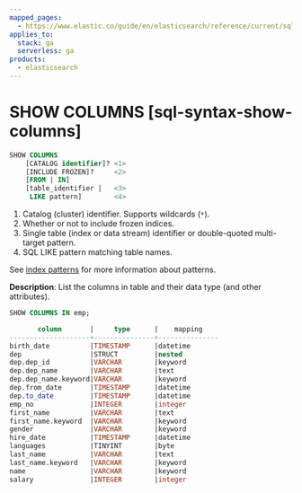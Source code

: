 ```yaml
---
mapped_pages:
  - https://www.elastic.co/guide/en/elasticsearch/reference/current/sql-syntax-show-columns.html
applies_to:
  stack: ga
  serverless: ga
products:
  - elasticsearch
---
```


# SHOW COLUMNS [sql-syntax-show-columns]

```sql
SHOW COLUMNS
    [CATALOG identifier]? <1>
    [INCLUDE FROZEN]?     <2>
    [FROM | IN]
    [table_identifier |   <3>
     LIKE pattern]        <4>
```

1. Catalog (cluster) identifier. Supports wildcards (`*`).
2. Whether or not to include frozen indices.
3. Single table (index or data stream) identifier or double-quoted multi-target pattern.
4. SQL LIKE pattern matching table names.


See [index patterns](sql-index-patterns.md) for more information about patterns.

**Description**: List the columns in table and their data type (and other attributes).

```sql
SHOW COLUMNS IN emp;

       column       |     type      |    mapping
--------------------+---------------+---------------
birth_date          |TIMESTAMP      |datetime
dep                 |STRUCT         |nested
dep.dep_id          |VARCHAR        |keyword
dep.dep_name        |VARCHAR        |text
dep.dep_name.keyword|VARCHAR        |keyword
dep.from_date       |TIMESTAMP      |datetime
dep.to_date         |TIMESTAMP      |datetime
emp_no              |INTEGER        |integer
first_name          |VARCHAR        |text
first_name.keyword  |VARCHAR        |keyword
gender              |VARCHAR        |keyword
hire_date           |TIMESTAMP      |datetime
languages           |TINYINT        |byte
last_name           |VARCHAR        |text
last_name.keyword   |VARCHAR        |keyword
name                |VARCHAR        |keyword
salary              |INTEGER        |integer
```

